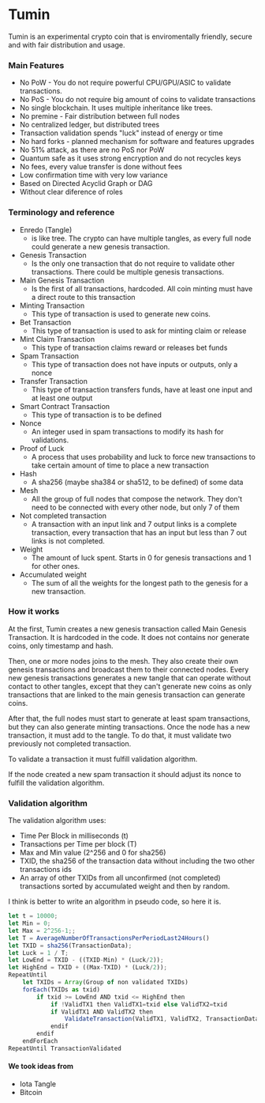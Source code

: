 # Tumin
Tumin is an experimental crypto coin that is enviromentally friendly, secure and with fair distribution and usage.

### Main Features
* No PoW - You do not require powerful CPU/GPU/ASIC to validate transactions.
* No PoS - You do not require big amount of coins to validate transactions
* No single blockchain. It uses multiple inheritance like trees.
* No premine - Fair distribution between full nodes
* No centralized ledger, but distributed trees
* Transaction validation spends "luck" instead of energy or time
* No hard forks - planned mechanism for software and features upgrades
* No 51% attack, as there are no PoS nor PoW
* Quantum safe as it uses strong encryption and do not recycles keys
* No fees, every value transfer is done without fees
* Low confirmation time with very low variance
* Based on Directed Acyclid Graph or DAG
* Without clear diference of roles

### Terminology and reference
* Enredo (Tangle)
    + is like tree. The crypto can have multiple tangles, as every full node could generate a new genesis transaction.
* Genesis Transaction
    + Is the only one transaction that do not require to validate other transactions. There could be multiple genesis transactions.
* Main Genesis Transaction
    + Is the first of all transactions, hardcoded. All coin minting must have a direct route to this transaction
* Minting Transaction
    + This type of transaction is used to generate new coins.
* Bet Transaction
    + This type of transaction is used to ask for minting claim or release
* Mint Claim Transaction
    + This type of transaction claims reward or releases bet funds 
* Spam Transaction
    + This type of transaction does not have inputs or outputs, only a nonce
* Transfer Transaction
    + This type of transaction transfers funds, have at least one input and at least one output
* Smart Contract Transaction
    + This type of transaction is to be defined
* Nonce
    + An integer used in spam transactions to modify its hash for validations.
* Proof of Luck
    + A process that uses probability and luck to force new transactions to take certain amount of time to place a new transaction
* Hash
    + A sha256 (maybe sha384 or sha512, to be defined) of some data
* Mesh
    + All the group of full nodes that compose the network. They don't need to be connected with every other node, but only 7 of them
* Not completed transaction
    + A transaction with an input link and 7 output links is a complete transaction, every transaction that has an input but less than 7 out links is not completed.
* Weight
    + The amount of luck spent. Starts in 0 for genesis transactions and 1 for other ones.
* Accumulated weight
    + The sum of all the weights for the longest path to the genesis for a new transaction.
    
### How it works

At the first, Tumin creates a new genesis transaction called Main Genesis Transaction. It is hardcoded in the code. It does not contains nor generate coins, only timestamp and hash.
 
Then, one or more nodes joins to the mesh. They also create their own genesis transactions and broadcast them to their connected nodes.
Every new genesis transactions generates a new tangle that can operate without contact to other tangles, except that they can't generate new coins
as only transactions that are linked to the main genesis transaction can generate coins.

After that, the full nodes must start to generate at least spam transactions, but they can also generate minting transactions.
Once the node has a new transaction, it must add to the tangle. To do that, it must validate two previously not completed transaction.

To validate a transaction it must fulfill validation algorithm.

If the node created a new spam transaction it should adjust its nonce to fulfill the validation algorithm.


### Validation algorithm

The validation algorithm uses:

* Time Per Block in milliseconds (t)
* Transactions per Time per block (T)
* Max and Min value (2^256 and 0 for sha256)
* TXID, the sha256 of the transaction data without including the two other transactions ids
* An array of other TXIDs from all unconfirmed (not completed) transactions sorted by accumulated weight and then by random.

I think is better to write an algorithm in pseudo code, so here it is.

```javascript
let t = 10000;
let Min = 0;
let Max = 2^256-1;;
let T = AverageNumberOfTransactionsPerPeriodLast24Hours()
let TXID = sha256(TransactionData);
let Luck = 1 / T;
let LowEnd = TXID - ((TXID-Min) * (Luck/2));
let HighEnd = TXID + ((Max-TXID) * (Luck/2));
RepeatUntil
    let TXIDs = Array(Group of non validated TXIDs)
    forEach(TXIDs as txid) 
        if txid >= LowEnd AND txid <= HighEnd then
            if !ValidTX1 then ValidTX1=txid else ValidTX2=txid
            if ValidTX1 AND ValidTX2 then
                ValidateTransaction(ValidTX1, ValidTX2, TransactionData)
            endif
        endif
    endForEach
RepeatUntil TransactionValidated
```


#### We took ideas from
* Iota Tangle
* Bitcoin